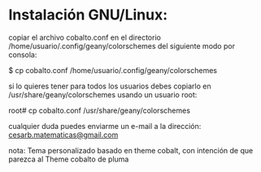 # Instalación GNU/Linux:

copiar el archivo cobalto.conf en el directorio /home/usuario/.config/geany/colorschemes del siguiente modo por consola:

$ cp cobalto.conf /home/usuario/.config/geany/colorschemes

si lo quieres tener para todos los usuarios debes copiarlo en /usr/share/geany/colorschemes usando un usuario root:

root# cp cobalto.conf /usr/share/geany/colorschemes

cualquier duda puedes enviarme un e-mail a la dirección: cesarb.matematicas@gmail.com

nota: Tema personalizado basado en theme cobalt, con intención de que parezca al Theme cobalto de pluma
